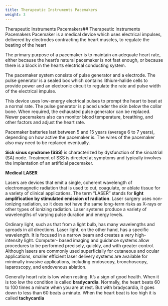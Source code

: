 ```yaml
---
title: Therapeutic Instruments Pacemakers
weight: 3
---
```


Therapeutic Instruments Pacemakers## Therapeutic Instruments Pacemakers
 Pacemaker is a medical device which uses electrical impulses, delivered by electrodes contracting the heart muscles, to regulate the beating of the heart

The primary purpose of a pacemaker is to maintain an adequate heart rate, either because the heart’s natural pacemaker is not fast enough, or because there is a block in the hearts electrical conducting system.

The pacemaker system consists of pulse generator and a electrode. The pulse generator is a sealed box which contains lithium-halide cells to provide power and an electronic circuit to regulate the rate and pulse width of the electrical impulse.

This device uses low-energy electrical pulses to prompt the heart to beat at a normal rate. The pulse generator is placed under the skin below the collar bone. When required, the exhausted pulse generator can be replaced. Newer pacemakers also can monitor blood temperature, breathing, and other factors and adjust the heart rate.

Pacemaker batteries last between 5 and 15 years (average 6 to 7 years), depending on how active the pacemaker is. The wires of the pacemaker also may need to be replaced eventually.

**Sick sinus syndrome (SSS)** is characterized by dysfunction of the sinoatrial (SA) node. Treatment of SSS is directed at symptoms and typically involves the implantation of an artificial pacemaker.  

**Medical LASER**

Lasers are devices that emit a single, coherent wavelength of electromagnetic radiation that is used to cut, coagulate, or ablate tissue for a variety of clinical applications. The term “LASER” stands for **light amplification by stimulated emission of radiation**. Laser surgery uses non-ionizing radiation, so it does not have the same long-term risks as X-rays or other types of ionizing radiation. Laser systems produce a variety of wavelengths of varying pulse duration and energy levels.

Ordinary light, such as that from a light bulb, has many wavelengths and spreads in all directions. Laser light, on the other hand, has a specific wavelength. It is focused in a narrow beam and creates a very high-intensity light. Computer- based imaging and guidance systems allow procedures to be performed precisely, quickly, and with greater control. Although lasers are commonly used superficially for cutaneous and ocular applications, smaller efficient laser delivery systems are available for minimally invasive applications, including endoscopy, bronchoscopy, laparoscopy, and endovenous ablation.

Generally heart rate is low when resting. It’s a sign of good health. When it is too low the condition is called **bradycardia**. Normally, the heart beats 60 to 100 times a minute when you are at rest. But with bradycardia, it goes down to less than 60 beats a minute. When the heart beat is too high it is called **tachycardia**




  

